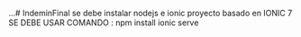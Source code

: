 ...# IndeminFinal
 se debe instalar nodejs e ionic
proyecto basado en IONIC 7 
SE DEBE USAR COMANDO :
npm install
ionic serve 
